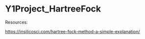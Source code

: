 # Y1Project_HartreeFock

Resources:

https://insilicosci.com/hartree-fock-method-a-simple-explanation/
